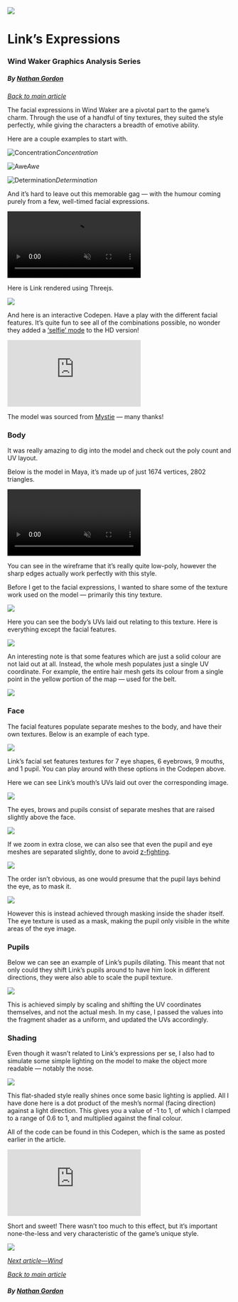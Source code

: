 ![](https://windwaker.graphics/assets/images/links-expressions/header.jpeg)

# Link’s Expressions

### Wind Waker Graphics Analysis Series

##### *By [Nathan Gordon](https://twitter.com/gordonnl)*

[*Back to main article*](https://windwaker.graphics)

The facial expressions in Wind Waker are a pivotal part to the game’s charm. Through the use of a handful of tiny textures, they suited the style perfectly, while giving the characters a breadth of emotive ability.

Here are a couple examples to start with.

![Concentration](https://windwaker.graphics/assets/images/links-expressions/concentration.jpeg)*Concentration*

![Awe](https://windwaker.graphics/assets/images/links-expressions/awe.jpeg)*Awe*

![Determination](https://windwaker.graphics/assets/images/links-expressions/determination.jpeg)*Determination*

And it’s hard to leave out this memorable gag — with the humour coming purely from a few, well-timed facial expressions.

<video src="https://windwaker.graphics/assets/videos/links-expressions/humour.mp4" playsinline loop muted autoplay="autoplay"></video>

Here is Link rendered using Threejs.

![](https://windwaker.graphics/assets/images/links-expressions/recreation.jpeg)

And here is an interactive Codepen. Have a play with the different facial features. It’s quite fun to see all of the combinations possible, no wonder they added a [‘selfie’ mode](https://www.youtube.com/watch?v=bJOGA8GCVHE) to the HD version!

<iframe src="https://medium.com/media/60814deea7421ea960a4f37d2fa8850a" frameborder=0></iframe>

The model was sourced from [Mystie](https://www.models-resource.com/submitter/Mystie/) — many thanks!

### Body

It was really amazing to dig into the model and check out the poly count and UV layout.

Below is the model in Maya, it’s made up of just 1674 vertices, 2802 triangles.

<video src="https://windwaker.graphics/assets/videos/links-expressions/body.mp4" playsinline loop muted autoplay="autoplay"></video>

You can see in the wireframe that it’s really quite low-poly, however the sharp edges actually work perfectly with this style.

Before I get to the facial expressions, I wanted to share some of the texture work used on the model — primarily this tiny texture.

![](https://windwaker.graphics/assets/images/links-expressions/texture.jpeg)

Here you can see the body’s UVs laid out relating to this texture. Here is everything except the facial features.

![](https://windwaker.graphics/assets/images/links-expressions/uvs.png)

An interesting note is that some features which are just a solid colour are not laid out at all. Instead, the whole mesh populates just a single UV coordinate. For example, the entire hair mesh gets its colour from a single point in the yellow portion of the map — used for the belt.

![](https://windwaker.graphics/assets/images/links-expressions/uvs-hair.png)

### Face

The facial features populate separate meshes to the body, and have their own textures. Below is an example of each type.

![](https://windwaker.graphics/assets/images/links-expressions/face-texture.jpeg)

Link’s facial set features textures for 7 eye shapes, 6 eyebrows, 9 mouths, and 1 pupil. You can play around with these options in the Codepen above.

Here we can see Link’s mouth’s UVs laid out over the corresponding image.

![](https://windwaker.graphics/assets/images/links-expressions/uvs-mouth.jpeg)

The eyes, brows and pupils consist of separate meshes that are raised slightly above the face.

![](https://windwaker.graphics/assets/images/links-expressions/raised-eyes.jpeg)

If we zoom in extra close, we can also see that even the pupil and eye meshes are separated slightly, done to avoid [z-fighting](https://en.wikipedia.org/wiki/Z-fighting).

![](https://windwaker.graphics/assets/images/links-expressions/pupil-raised.jpeg)

The order isn’t obvious, as one would presume that the pupil lays behind the eye, as to mask it.

![](https://windwaker.graphics/assets/images/links-expressions/eye-mask.jpeg)

However this is instead achieved through masking inside the shader itself. The eye texture is used as a mask, making the pupil only visible in the white areas of the eye image.

### Pupils

Below we can see an example of Link’s pupils dilating. This meant that not only could they shift Link’s pupils around to have him look in different directions, they were also able to scale the pupil texture.

![](https://windwaker.graphics/assets/images/links-expressions/pupils-scale.jpeg)

This is achieved simply by scaling and shifting the UV coordinates themselves, and not the actual mesh. In my case, I passed the values into the fragment shader as a uniform, and updated the UVs accordingly.

### Shading

Even though it wasn’t related to Link’s expressions per se, I also had to simulate some simple lighting on the model to make the object more readable — notably the nose.

![](https://windwaker.graphics/assets/images/links-expressions/shading.jpeg)

This flat-shaded style really shines once some basic lighting is applied. All I have done here is a dot product of the mesh’s normal (facing direction) against a light direction. This gives you a value of -1 to 1, of which I clamped to a range of 0.6 to 1, and multiplied against the final colour.

All of the code can be found in this Codepen, which is the same as posted earlier in the article.

<iframe src="https://medium.com/media/60814deea7421ea960a4f37d2fa8850a" frameborder=0></iframe>

Short and sweet! There wasn’t too much to this effect, but it’s important none-the-less and very characteristic of the game’s unique style.

![](https://windwaker.graphics/assets/images/links-expressions/bye.jpeg)

[*Next article—Wind*](https://windwaker.graphics/wind)

[*Back to main article*](https://windwaker.graphics)

##### *By [Nathan Gordon](https://twitter.com/gordonnl)*